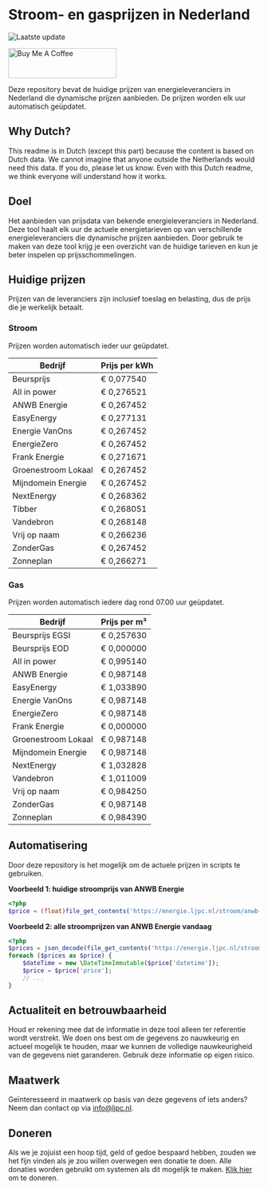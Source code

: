 # Stroom- en gasprijzen in Nederland

![Laatste update](https://img.shields.io/badge/laatste%20update-2023--08--02%2001%3A00%20CET-brightgreen)

<a href="https://www.buymeacoffee.com/Lars-" target="_blank"><img src="https://cdn.buymeacoffee.com/buttons/v2/default-orange.png" alt="Buy Me A Coffee" height="60" style="height: 60px !important;width: 217px !important;" ></a>

Deze repository bevat de huidige prijzen van energieleveranciers in Nederland die dynamische prijzen aanbieden. De prijzen worden elk uur automatisch geüpdatet.

## Why Dutch?

This readme is in Dutch (except this part) because the content is based on Dutch data. We cannot imagine that anyone outside the Netherlands would need this data. If you do, please let us know. Even with this Dutch readme, we think
everyone will understand how it works.

## Doel

Het aanbieden van prijsdata van bekende energieleveranciers in Nederland. Deze tool haalt elk uur de actuele energietarieven op van verschillende energieleveranciers die dynamische prijzen aanbieden. Door gebruik te maken van deze tool
krijg je een overzicht van de huidige tarieven en kun je beter inspelen op prijsschommelingen.

## Huidige prijzen

Prijzen van de leveranciers zijn inclusief toeslag en belasting, dus de prijs die je werkelijk betaalt.

### Stroom

Prijzen worden automatisch ieder uur geüpdatet.

 Bedrijf | Prijs per kWh 
---------|---------------
Beursprijs | € 0,077540
All in power | € 0,276521
ANWB Energie | € 0,267452
EasyEnergy | € 0,277131
Energie VanOns | € 0,267452
EnergieZero | € 0,267452
Frank Energie | € 0,271671
Groenestroom Lokaal | € 0,267452
Mijndomein Energie | € 0,267452
NextEnergy | € 0,268362
Tibber | € 0,268051
Vandebron | € 0,268148
Vrij op naam | € 0,266236
ZonderGas | € 0,267452
Zonneplan | € 0,266271


### Gas

Prijzen worden automatisch iedere dag rond 07.00 uur geüpdatet.

 Bedrijf | Prijs per m³ 
---------|--------------
Beursprijs EGSI | € 0,257630
Beursprijs EOD | € 0,000000
All in power | € 0,995140
ANWB Energie | € 0,987148
EasyEnergy | € 1,033890
Energie VanOns | € 0,987148
EnergieZero | € 0,987148
Frank Energie | € 0,000000
Groenestroom Lokaal | € 0,987148
Mijndomein Energie | € 0,987148
NextEnergy | € 1,032828
Vandebron | € 1,011009
Vrij op naam | € 0,984250
ZonderGas | € 0,987148
Zonneplan | € 0,984390


## Automatisering

Door deze repository is het mogelijk om de actuele prijzen in scripts te gebruiken.

**Voorbeeld 1: huidige stroomprijs van ANWB Energie**

```php
<?php
$price = (float)file_get_contents('https://energie.ljpc.nl/stroom/anwb-energie-nu.txt');

```

**Voorbeeld 2: alle stroomprijzen van ANWB Energie vandaag**

```php
<?php
$prices = json_decode(file_get_contents('https://energie.ljpc.nl/stroom/all-in-power-vandaag.json'),true);
foreach ($prices as $price) {
    $dateTime = new \DateTimeImmutable($price['datetime']);
    $price = $price['price'];
    // ...
}
```

## Actualiteit en betrouwbaarheid

Houd er rekening mee dat de informatie in deze tool alleen ter referentie wordt verstrekt. We doen ons best om de gegevens zo nauwkeurig en actueel mogelijk te houden, maar we kunnen de volledige nauwkeurigheid van de gegevens niet
garanderen. Gebruik deze informatie op eigen risico.

## Maatwerk

Geïnteresseerd in maatwerk op basis van deze gegevens of iets anders? Neem dan contact op
via [info@ljpc.nl](mailto:info@ljpc.nl?subject=Energie%20prijzen).

## Doneren

Als we je zojuist een hoop tijd, geld of gedoe bespaard hebben, zouden we het fijn vinden als je zou willen overwegen een
donatie te doen. Alle donaties worden gebruikt om systemen als dit mogelijk te
maken. [Klik hier](https://www.buymeacoffee.com/Lars-) om te doneren.
